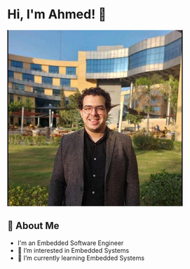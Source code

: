 # Hi, I'm Ahmed! 👋 

![image](https://github.com/Soliman162/Soliman162/blob/main/Gimg.jpg?raw=true)
                
## 🚀 About Me  
- I'm an Embedded Software Engineer 
- 👀 I’m interested in Embedded Systems
- 🌱 I’m currently learning Embedded Systems

<!---
Soliman162/Soliman162 is a ✨ special ✨ repository because its `README.md` (this file) appears on your GitHub profile.
You can click the Preview link to take a look at your changes.
--->
